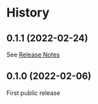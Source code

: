 # History

## 0.1.1 (2022-02-24)

See [Release Notes](https://github.com/JuliaQuantumControl/QuantumPropagators.jl/releases/tag/v0.1.1)


## 0.1.0 (2022-02-06)

First public release

